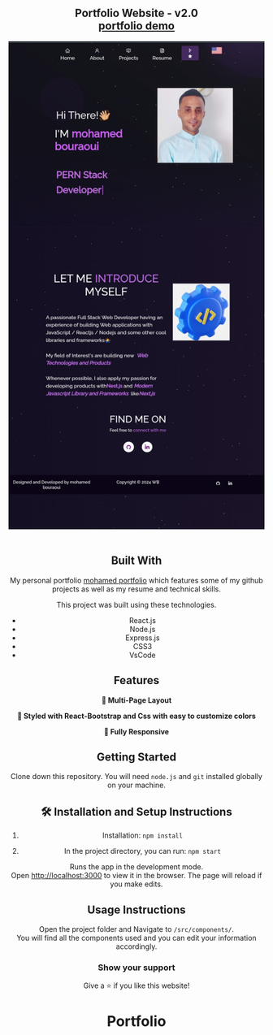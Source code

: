 <h2 align="center">
  Portfolio Website - v2.0<br/>
  <a href="https://bouraouii.github.io/Portfolio/" target="_blank">portfolio demo</a>
</h2>
<div align="center">
  <img alt="Demo" src="src/Assets/Screenshot_20240806_201055_Chrome.jpg" />
</div>

<br/>

<center>


## Built With

My personal portfolio <a href="https://bouraouii.github.io/Portfolio/" target="_blank">mohamed portfolio</a> which features some of my github projects as well as my resume and technical skills.<br/>

This project was built using these technologies.

- React.js
- Node.js
- Express.js
- CSS3
- VsCode

## Features

**📖 Multi-Page Layout**

**🎨 Styled with React-Bootstrap and Css with easy to customize colors**

**📱 Fully Responsive**

## Getting Started

Clone down this repository. You will need `node.js` and `git` installed globally on your machine.

## 🛠 Installation and Setup Instructions

1. Installation: `npm install`

2. In the project directory, you can run: `npm start`

Runs the app in the development mode.\
Open [http://localhost:3000](http://localhost:3000) to view it in the browser.
The page will reload if you make edits.

## Usage Instructions

Open the project folder and Navigate to `/src/components/`. <br/>
You will find all the components used and you can edit your information accordingly.

### Show your support

Give a ⭐ if you like this website!
# Portfolio
